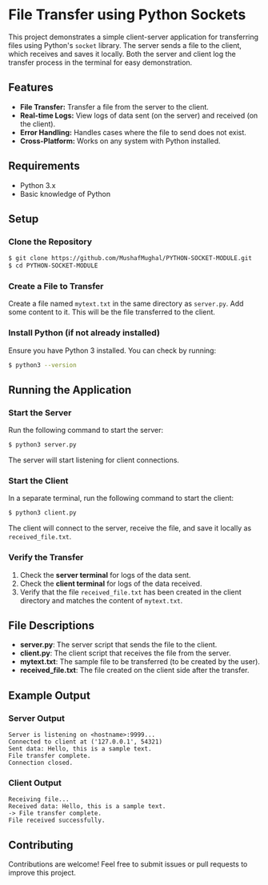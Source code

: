 # File Transfer using Python Sockets

This project demonstrates a simple client-server application for transferring files using Python's `socket` library. The server sends a file to the client, which receives and saves it locally. Both the server and client log the transfer process in the terminal for easy demonstration.

## Features
- **File Transfer:** Transfer a file from the server to the client.
- **Real-time Logs:** View logs of data sent (on the server) and received (on the client).
- **Error Handling:** Handles cases where the file to send does not exist.
- **Cross-Platform:** Works on any system with Python installed.

## Requirements
- Python 3.x
- Basic knowledge of Python

## Setup

### Clone the Repository
```bash
$ git clone https://github.com/MushafMughal/PYTHON-SOCKET-MODULE.git
$ cd PYTHON-SOCKET-MODULE
```

### Create a File to Transfer
Create a file named `mytext.txt` in the same directory as `server.py`. Add some content to it. This will be the file transferred to the client.

### Install Python (if not already installed)
Ensure you have Python 3 installed. You can check by running:
```bash
$ python3 --version
```

## Running the Application

### Start the Server
Run the following command to start the server:
```bash
$ python3 server.py
```
The server will start listening for client connections.

### Start the Client
In a separate terminal, run the following command to start the client:
```bash
$ python3 client.py
```
The client will connect to the server, receive the file, and save it locally as `received_file.txt`.

### Verify the Transfer
1. Check the **server terminal** for logs of the data sent.
2. Check the **client terminal** for logs of the data received.
3. Verify that the file `received_file.txt` has been created in the client directory and matches the content of `mytext.txt`.

## File Descriptions
- **server.py**: The server script that sends the file to the client.
- **client.py**: The client script that receives the file from the server.
- **mytext.txt**: The sample file to be transferred (to be created by the user).
- **received_file.txt**: The file created on the client side after the transfer.

## Example Output

### Server Output
```
Server is listening on <hostname>:9999...
Connected to client at ('127.0.0.1', 54321)
Sent data: Hello, this is a sample text.
File transfer complete.
Connection closed.
```

### Client Output
```
Receiving file...
Received data: Hello, this is a sample text.
-> File transfer complete.
File received successfully.
```

## Contributing
Contributions are welcome! Feel free to submit issues or pull requests to improve this project.


